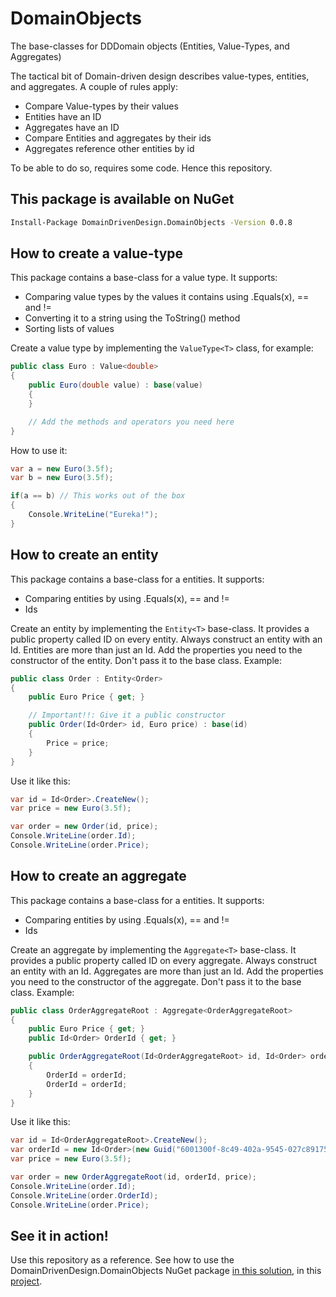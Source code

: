 # DomainObjects
The base-classes for DDDomain objects (Entities, Value-Types, and Aggregates)

The tactical bit of Domain-driven design describes value-types, entities, and aggregates. A couple of rules apply:


* Compare Value-types by their values
* Entities have an ID
* Aggregates have an ID
* Compare Entities and aggregates by their ids
* Aggregates reference other entities by id

To be able to do so, requires some code. Hence this repository.

## This package is available on NuGet

```bash 
Install-Package DomainDrivenDesign.DomainObjects -Version 0.0.8 
```

## How to create a value-type

This package contains a base-class for a value type. It supports:

* Comparing value types by the values it contains using .Equals(x), == and !=
* Converting it to a string using the ToString() method
* Sorting lists of values

Create a value type by implementing the `ValueType<T>` class, for example:

```csharp
public class Euro : Value<double>
{
    public Euro(double value) : base(value)
    {
    }

    // Add the methods and operators you need here
}
```


How to use it:
```csharp
var a = new Euro(3.5f);
var b = new Euro(3.5f);

if(a == b) // This works out of the box
{
    Console.WriteLine("Eureka!");
}
```

## How to create an entity

This package contains a base-class for a entities. It supports:

* Comparing entities by using .Equals(x), == and !=
* Ids

Create an entity by implementing the `Entity<T>` base-class. It provides a public property called ID on every entity. Always construct an entity with an Id. Entities are more than just an Id. Add the properties you need to the constructor of the entity. Don't pass it to the base class. Example:

```csharp
public class Order : Entity<Order>
{
    public Euro Price { get; }

    // Important!!: Give it a public constructor
    public Order(Id<Order> id, Euro price) : base(id)
    {
        Price = price;
    }
}
```

Use it like this:

```csharp
var id = Id<Order>.CreateNew();
var price = new Euro(3.5f);

var order = new Order(id, price);
Console.WriteLine(order.Id);
Console.WriteLine(order.Price);
```

## How to create an aggregate

This package contains a base-class for a entities. It supports:

* Comparing entities by using .Equals(x), == and !=
* Ids

Create an aggregate by implementing the `Aggregate<T>` base-class. It provides a public property called ID on every aggregate. Always construct an entity with an Id. Aggregates are more than just an Id. Add the properties you need to the constructor of the aggregate. Don't pass it to the base class. Example:

```csharp
public class OrderAggregateRoot : Aggregate<OrderAggregateRoot>
{
    public Euro Price { get; }
    public Id<Order> OrderId { get; }

    public OrderAggregateRoot(Id<OrderAggregateRoot> id, Id<Order> orderId, Euro price) : base(id)
    {
        OrderId = orderId;
        OrderId = orderId;
    }
}
```

Use it like this:

```csharp
var id = Id<OrderAggregateRoot>.CreateNew();
var orderId = new Id<Order>(new Guid("6001300f-8c49-402a-9545-027c8917557d"));
var price = new Euro(3.5f);

var order = new OrderAggregateRoot(id, orderId, price);
Console.WriteLine(order.Id);
Console.WriteLine(order.OrderId);
Console.WriteLine(order.Price);
```

## See it in action!

Use this repository as a reference. See how to use the DomainDrivenDesign.DomainObjects NuGet package [in this solution](https://github.com/appie2go/steal-this-code), in this [project](https://github.com/appie2go/steal-this-code/tree/master/Source/Dispatching).